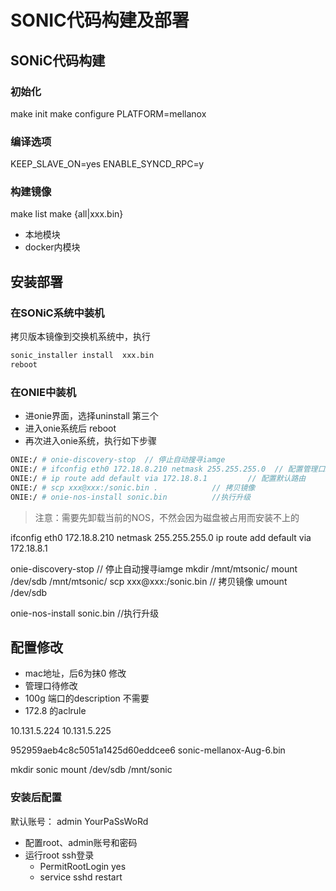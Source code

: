 # SONIC代码构建及部署

## SONiC代码构建

### 初始化

make init
make configure PLATFORM=mellanox

### 编译选项

KEEP_SLAVE_ON=yes
ENABLE_SYNCD_RPC=y

### 构建镜像

make list
make {all|xxx.bin}

- 本地模块
- docker内模块

## 安装部署

### 在SONiC系统中装机

拷贝版本镜像到交换机系统中，执行

```sh
sonic_installer install  xxx.bin
reboot
```

### 在ONIE中装机

- 进onie界面，选择uninstall 第三个
- 进入onie系统后 reboot
- 再次进入onie系统，执行如下步骤

```sh
ONIE:/ # onie-discovery-stop  // 停止自动搜寻iamge
ONIE:/ # ifconfig eth0 172.18.8.210 netmask 255.255.255.0  // 配置管理口IP
ONIE:/ # ip route add default via 172.18.8.1         // 配置默认路由
ONIE:/ # scp xxx@xxx:/sonic.bin .            // 拷贝镜像
ONIE:/ # onie-nos-install sonic.bin          //执行升级
```

> 注意：需要先卸载当前的NOS，不然会因为磁盘被占用而安装不上的

ifconfig eth0 172.18.8.210 netmask 255.255.255.0
ip route add default via 172.18.8.1

onie-discovery-stop  // 停止自动搜寻iamge
mkdir /mnt/mtsonic/
mount /dev/sdb /mnt/mtsonic/
scp xxx@xxx:/sonic.bin            // 拷贝镜像
umount /dev/sdb

onie-nos-install sonic.bin          //执行升级

## 配置修改

- mac地址，后6为抹0  修改
- 管理口待修改
- 100g 端口的description  不需要
- 172.8 的aclrule

10.131.5.224
10.131.5.225

952959aeb4c8c5051a1425d60eddcee6  sonic-mellanox-Aug-6.bin

mkdir sonic
mount /dev/sdb /mnt/sonic

### 安装后配置

默认账号： admin YourPaSsWoRd

- 配置root、admin账号和密码
- 运行root ssh登录
  - PermitRootLogin yes
  - service sshd restart

